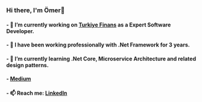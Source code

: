 ### Hi there, I'm Ömer👋
#### - 🔭 I’m currently working on [Turkiye Finans](https://www.turkiyefinans.com.tr/) as a Expert Software Developer.
#### - 🔭 I have been working professionally with .Net Framework for 3 years.
#### - 🌱 I’m currently learning .Net Core, Microservice Architecture and related design patterns.
#### - [Medium](https://medium.com/@ceylanomer)
#### - 📫 Reach me: [LinkedIn](https://www.linkedin.com/in/ceylanomer/)

<!--
**ceylanomer/ceylanomer** is a ✨ _special_ ✨ repository because its `README.md` (this file) appears on your GitHub profile.

Here are some ideas to get you started:



- 👯 I’m looking to collaborate on ...
- 🤔 I’m looking for help with ...
- 💬 Ask me about ...
- 😄 Pronouns: ...
- ⚡ Fun fact: ...
-->
